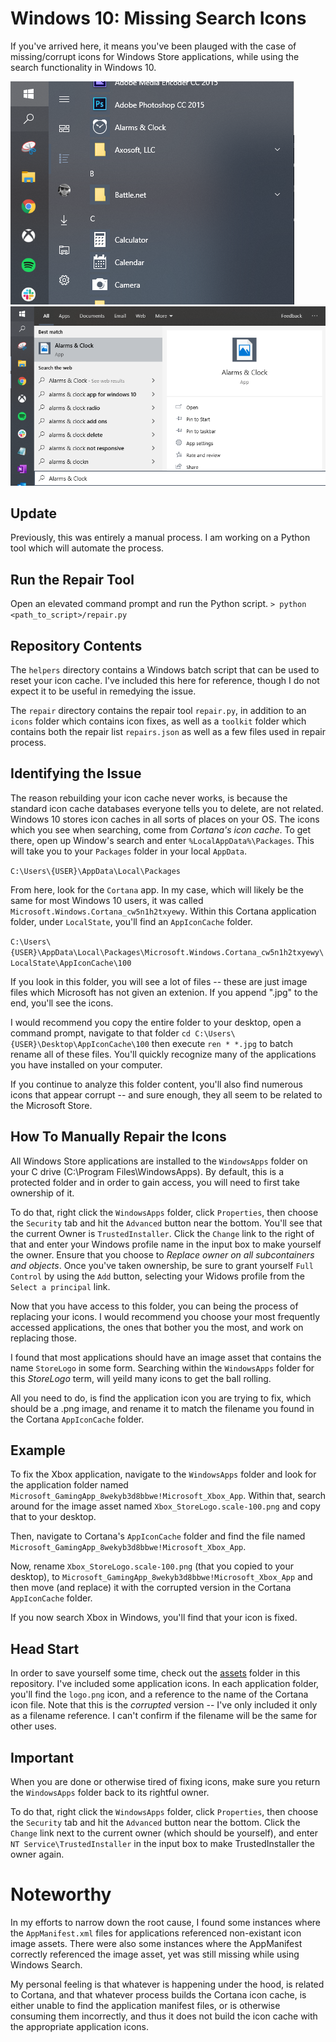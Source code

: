 # Windows 10: Missing Search Icons

If you've arrived here, it means you've been plauged with the case of missing/corrupt icons for Windows Store applications, while using the search functionality in Windows 10.

![Icon Works in the App List](applist.png)
![Icon Missing from Search List](search.png)

## Update

Previously, this was entirely a manual process. I am working on a Python tool which will automate the process.

## Run the Repair Tool

Open an elevated command prompt and run the Python script.
`> python <path_to_script>/repair.py`

## Repository Contents

The `helpers` directory contains a Windows batch script that can be used to reset your icon cache. I've included this here for reference, though I do not expect it to be useful in remedying the issue.

The `repair` directory contains the repair tool `repair.py`, in addition to an `icons` folder which contains icon fixes, as well as a `toolkit` folder which contains both the repair list `repairs.json` as well as a few files used in repair process.

## Identifying the Issue

The reason rebuilding your icon cache never works, is because the standard icon cache databases everyone tells you to delete, are not related. Windows 10 stores icon caches in all sorts of places on your OS. The icons which you see when searching, come from _Cortana's icon cache_. To get there, open up Window's search and enter `%LocalAppData%\Packages`. This will take you to your `Packages` folder in your local `AppData`.

`C:\Users\{USER}\AppData\Local\Packages`

From here, look for the `Cortana` app. In my case, which will likely be the same for most Windows 10 users, it was called `Microsoft.Windows.Cortana_cw5n1h2txyewy`. Within this Cortana application folder, under `LocalState`, you'll find an `AppIconCache` folder.

`C:\Users\{USER}\AppData\Local\Packages\Microsoft.Windows.Cortana_cw5n1h2txyewy\LocalState\AppIconCache\100`

If you look in this folder, you will see a lot of files -- these are just image files which Microsoft has not given an extenion. If you append ".jpg" to the end, you'll see the icons.

I would recommend you copy the entire folder to your desktop, open a command prompt, navigate to that folder `cd C:\Users\{USER}\Desktop\AppIconCache\100` then execute `ren * *.jpg` to batch rename all of these files. You'll quickly recognize many of the applications you have installed on your computer.

If you continue to analyze this folder content, you'll also find numerous icons that appear corrupt -- and sure enough, they all seem to be related to the Microsoft Store.

## How To Manually Repair the Icons

All Windows Store applications are installed to the `WindowsApps` folder on your C drive (C:\Program Files\WindowsApps). By default, this is a protected folder and in order to gain access, you will need to first take ownership of it.

To do that, right click the `WindowsApps` folder, click `Properties`, then choose the `Security` tab and hit the `Advanced` button near the bottom. You'll see that the current Owner is `TrustedInstaller`. Click the `Change` link to the right of that and enter your Windows profile name in the input box to make yourself the owner. Ensure that you choose to _Replace owner on all subcontainers and objects_. Once you've taken ownership, be sure to grant yourself `Full Control` by using the `Add` button, selecting your Widows profile from the `Select a principal` link.

Now that you have access to this folder, you can being the process of replacing your icons. I would recommend you choose your most frequently accessed applications, the ones that bother you the most, and work on replacing those.

I found that most applications should have an image asset that contains the name `StoreLogo` in some form. Searching within the `WindowsApps` folder for this _StoreLogo_ term, will yeild many icons to get the ball rolling.

All you need to do, is find the application icon you are trying to fix, which should be a .png image, and rename it to match the filename you found in the Cortana `AppIconCache` folder.

## Example

To fix the Xbox application, navigate to the `WindowsApps` folder and look for the application folder named `Microsoft_GamingApp_8wekyb3d8bbwe!Microsoft_Xbox_App`. Within that, search around for the image asset named `Xbox_StoreLogo.scale-100.png` and copy that to your desktop.

Then, navigate to Cortana's `AppIconCache` folder and find the file named `Microsoft_GamingApp_8wekyb3d8bbwe!Microsoft_Xbox_App`.

Now, rename `Xbox_StoreLogo.scale-100.png` (that you copied to your desktop), to `Microsoft_GamingApp_8wekyb3d8bbwe!Microsoft_Xbox_App` and then move (and replace) it with the corrupted version in the Cortana `AppIconCache` folder.

If you now search Xbox in Windows, you'll find that your icon is fixed.

## Head Start

In order to save yourself some time, check out the [assets](https://github.com/purplekrayons/windows-10-missing-search-icons/tree/master/assets) folder in this repository. I've included some application icons. In each application folder, you'll find the `logo.png` icon, and a reference to the name of the Cortana icon file. Note that this is the _corrupted_ version -- I've only included it only as a filename reference. I can't confirm if the filename will be the same for other uses.

## Important

When you are done or otherwise tired of fixing icons, make sure you return the `WindowsApps` folder back to its rightful owner.

To do that, right click the `WindowsApps` folder, click `Properties`, then choose the `Security` tab and hit the `Advanced` button near the bottom. Click the `Change` link next to the current owner (which should be yourself), and enter `NT Service\TrustedInstaller` in the input box to make TrustedInstaller the owner again.

# Noteworthy

In my efforts to narrow down the root cause, I found some instances where the `AppManifest.xml` files for applications referenced non-existant icon image assets. There were also some instances where the AppManifest correctly referenced the image asset, yet was still missing while using Windows Search.

My personal feeling is that whatever is happening under the hood, is related to Cortana, and that whatever process builds the Cortana icon cache, is either unable to find the application manifest files, or is otherwise consuming them incorrectly, and thus it does not build the icon cache with the appropriate application icons.
